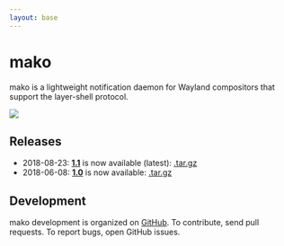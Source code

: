 ```yaml
---
layout: base
---
```


# mako

mako is a lightweight notification daemon for Wayland compositors that support
the layer-shell protocol.

![](https://sr.ht/meoc.png)

## Releases

- 2018-08-23: [**1.1**](https://github.com/emersion/mako/releases/tag/v1.1) is
  now available (latest): [.tar.gz](https://github.com/emersion/mako/archive/v1.1.tar.gz)
- 2018-06-08: [**1.0**](https://github.com/emersion/mako/releases/tag/v1.0) is
  now available: [.tar.gz](https://github.com/emersion/mako/archive/v1.0.tar.gz)

## Development

mako development is organized on [GitHub](https://github.com/emersion/mako). To
contribute, send pull requests. To report bugs, open GitHub issues.
